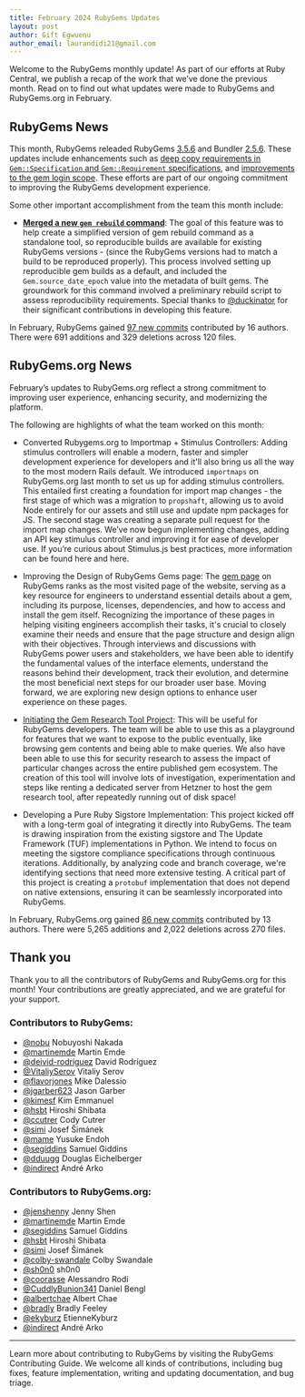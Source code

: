 ```yaml
---
title: February 2024 RubyGems Updates
layout: post
author: Gift Egwuenu
author_email: laurandidi21@gmail.com
---
```


Welcome to the RubyGems monthly update! As part of our efforts at Ruby Central, we publish a recap of the work that we’ve done the previous month. Read on to find out what updates were made to RubyGems and RubyGems.org in February.

## RubyGems News

This month, RubyGems releaded RubyGems [3.5.6](https://github.com/rubygems/rubygems/blob/master/CHANGELOG.md#356--2024-02-06) and Bundler [2.5.6](https://github.com/rubygems/rubygems/blob/master/bundler/CHANGELOG.md#256-february-6-2024). These updates include enhancements such as [deep copy requirements in `Gem::Specification` and `Gem::Requirement` specifications](https://github.com/rubygems/rubygems/pull/7439), and [improvements to the gem login scope](https://github.com/rubygems/rubygems/pull/7342). These efforts are part of our ongoing commitment to improving the RubyGems development experience.


Some other important accomplishment from the team this month include:

- **[Merged a new `gem rebuild` command](https://github.com/rubygems/rubygems/pull/4913)**: The goal of this feature was to help create a simplified version of gem rebuild command as a standalone tool, so reproducible builds are available for existing RubyGems versions - (since the RubyGems versions had to match a build to be reproduced properly). This process involved setting up reproducible gem builds as a default, and included the `Gem.source_date_epoch` value into the metadata of built gems. The groundwork for this command involved a preliminary rebuild script to assess reproducibility requirements. Special thanks to [@duckinator](https://github.com/duckinator) for their significant contributions in developing this feature.
 
In February, RubyGems gained [97 new commits](https://github.com/rubygems/rubygems/compare/master@%7B2024-2-01%7D...master@%7B2024-2-31%7D) contributed by 16 authors. There were 691 additions and 329 deletions across 120 files.


## RubyGems.org News

February’s updates to RubyGems.org reflect a strong commitment to improving user experience, enhancing security, and modernizing the platform.

The following are highlights of what the team worked on this month:

- Converted Rubygems.org to Importmap + Stimulus Controllers:  Adding stimulus controllers will enable a modern, faster and simpler development experience for developers and it'll also bring us all the way to the most modern Rails default. We introduced `importmaps` on RubyGems.org last month to set us up for adding stimulus controllers. This entailed first creating a foundation for import map changes - the first stage of which was a migration to `propshaft`, allowing us to avoid Node entirely for our assets and still use and update npm packages for JS. The second stage was creating a separate pull request for the import map changes.  We’ve now begun implementing changes, adding an API key stimulus controller and improving it for ease of developer use. If you’re curious about Stimulus.js best practices, more information can be found here and here.

- Improving the Design of RubyGems Gems page: The [gem page](https://rubygems.org/gems) on RubyGems ranks as the most visited page of the website, serving as a key resource for engineers to understand essential details about a gem, including its purpose, licenses, dependencies, and how to access and install the gem itself. Recognizing the importance of these pages in helping visiting engineers accomplish their tasks, it's crucial to closely examine their needs and ensure that the page structure and design align with their objectives. Through interviews and discussions with RubyGems power users and stakeholders, we have been able to identify the fundamental values of the interface elements, understand the reasons behind their development, track their evolution, and determine the most beneficial next steps for our broader user base. Moving forward, we are exploring new design options to enhance user experience on these pages.

- [Initiating the Gem Research Tool Project](https://blog.segiddins.me/2024/02/09/residency-update/): This will be useful for RubyGems developers. The team will be able to use this as a playground for features that we want to expose to the public eventually, like browsing gem contents and being able to make queries. We also have been able to use this for security research to assess the impact of particular changes across the entire published gem ecosystem. The creation of this tool will involve lots of investigation, experimentation and steps like renting a dedicated server from Hetzner to host the gem research tool, after repeatedly running out of disk space! 

- Developing a Pure Ruby Sigstore Implementation: This project kicked off with a long-term goal of integrating it directly into RubyGems. The team is drawing inspiration from the existing sigstore and The Update Framework (TUF) implementations in Python. We intend to focus on meeting the sigstore compliance specifications through continuous iterations. Additionally, by analyzing code and branch coverage, we're identifying sections that need more extensive testing. A critical part of this project is creating a `protobuf` implementation that does not depend on native extensions, ensuring it can be seamlessly incorporated into RubyGems.

In February, RubyGems.org gained [86 new commits](https://github.com/rubygems/rubygems.org/compare/master@%7B2024-2-01%7D...master@%7B2024-2-31%7D) contributed by 13 authors. There were 5,265 additions and 2,022 deletions across 270 files.

## Thank you

Thank you to all the contributors of RubyGems and RubyGems.org for this month! Your contributions are greatly appreciated, and we are grateful for your support.

### Contributors to RubyGems:

- [@nobu](https://github.com/nobu) Nobuyoshi Nakada
- [@martinemde](https://github.com/martinemde) Martin Emde
- [@deivid-rodriguez](https://github.com/deivid-rodriguez) David Rodríguez
- [@VitaliySerov](https://github.com/VitaliySerov) Vitaliy Serov
- [@flavorjones](https://github.com/flavorjones) Mike Dalessio
- [@jgarber623](https://github.com/jgarber623) Jason Garber
- [@kimesf](https://github.com/kimesf) Kim Emmanuel
- [@hsbt](https://github.com/hsbt) Hiroshi Shibata
- [@ccutrer](https://github.com/ccutrer) Cody Cutrer
- [@simi](https://github.com/simi) Josef Šimánek
- [@mame](https://github.com/mame) Yusuke Endoh
- [@segiddins](https://github.com/segiddins) Samuel Giddins
- [@dduugg](https://github.com/dduugg) Douglas Eichelberger
- [@indirect](https://github.com/indirect) André Arko


### Contributors to RubyGems.org:

- [@jenshenny](https://github.com/jenshenny) Jenny Shen
- [@martinemde](https://github.com/martinemde) Martin Emde
- [@segiddins](https://github.com/segiddins) Samuel Giddins
- [@hsbt](https://github.com/hsbt) Hiroshi Shibata
- [@simi](https://github.com/simi) Josef Šimánek
- [@colby-swandale](https://github.com/colby-swandale) Colby Swandale
- [@sh0n0](https://github.com/sh0n0) sh0n0
- [@coorasse](https://github.com/coorasse) Alessandro Rodi
- [@CuddlyBunion341](https://github.com/CuddlyBunion341) Daniel Bengl
- [@albertchae](https://github.com/albertchae) Albert Chae
- [@bradly](https://github.com/bradly) Bradly Feeley
- [@ekyburz](https://github.com/ekyburz) EtienneKyburz
- [@indirect](https://github.com/indirect) André Arko

---
Learn more about contributing to RubyGems by visiting the RubyGems Contributing Guide. We welcome all kinds of contributions, including bug fixes, feature implementation, writing and updating documentation, and bug triage.